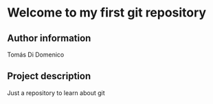 # Welcome to my first git repository

## Author information
Tomás Di Domenico

## Project description
Just a repository to learn about git
